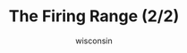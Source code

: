 ---
media: "images/rounds/soviet/firing_range_2.png"
media_type: image
title: The Firing Range (2/2)
author: [wisconsin]
desc: The Soviets get to test their firearms and grenades in a live fire exercise.
---